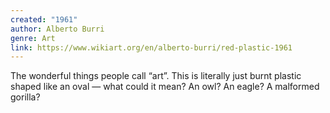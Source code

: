 ```yaml
---
created: "1961"
author: Alberto Burri
genre: Art
link: https://www.wikiart.org/en/alberto-burri/red-plastic-1961
---
```


The wonderful things people call “art”. This is literally just burnt plastic shaped like an oval — what could it mean? An owl? An eagle? A malformed gorilla?